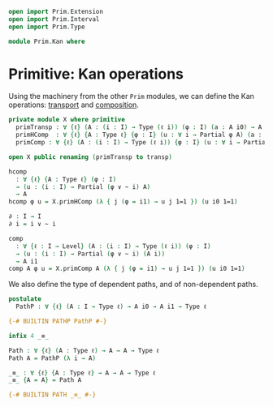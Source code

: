 ```agda
open import Prim.Extension
open import Prim.Interval
open import Prim.Type

module Prim.Kan where
```

# Primitive: Kan operations

Using the machinery from the other `Prim` modules, we can define the Kan
operations: [transport] and [composition].

[transport]: 1Lab.Path.html#transport
[composition]: 1Lab.Path.html#composition

```agda
private module X where primitive
  primTransp : ∀ {ℓ} (A : (i : I) → Type (ℓ i)) (φ : I) (a : A i0) → A i1
  primHComp  : ∀ {ℓ} {A : Type ℓ} {φ : I} (u : ∀ i → Partial φ A) (a : A) → A
  primComp : ∀ {ℓ} (A : (i : I) → Type (ℓ i)) {φ : I} (u : ∀ i → Partial φ (A i)) (a : A i0) → A i1

open X public renaming (primTransp to transp)

hcomp
  : ∀ {ℓ} {A : Type ℓ} (φ : I)
  → (u : (i : I) → Partial (φ ∨ ~ i) A)
  → A
hcomp φ u = X.primHComp (λ { j (φ = i1) → u j 1=1 }) (u i0 1=1)

∂ : I → I
∂ i = i ∨ ~ i

comp
  : ∀ {ℓ : I → Level} (A : (i : I) → Type (ℓ i)) (φ : I)
  → (u : (i : I) → Partial (φ ∨ ~ i) (A i))
  → A i1
comp A φ u = X.primComp A (λ { j (φ = i1) → u j 1=1 }) (u i0 1=1)
```

We also define the type of dependent paths, and of non-dependent paths.

```agda
postulate
  PathP : ∀ {ℓ} (A : I → Type ℓ) → A i0 → A i1 → Type ℓ

{-# BUILTIN PATHP PathP #-}

infix 4 _≡_

Path : ∀ {ℓ} (A : Type ℓ) → A → A → Type ℓ
Path A = PathP (λ i → A)

_≡_ : ∀ {ℓ} {A : Type ℓ} → A → A → Type ℓ
_≡_ {A = A} = Path A

{-# BUILTIN PATH _≡_ #-}
```
